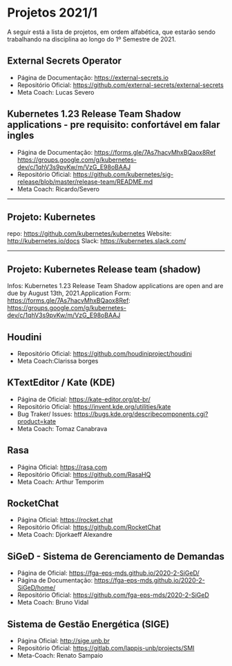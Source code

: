 # Projetos 2021/1

A seguir está a lista de projetos, em ordem alfabética, que estarão sendo trabalhando na disciplina ao longo do 1º Semestre de 2021.

## External Secrets Operator
- Página de Documentação: https://external-secrets.io  
- Repositório Oficial: https://github.com/external-secrets/external-secrets  
- Meta Coach: Lucas Severo

## Kubernetes 1.23 Release Team Shadow applications - pre requisito: confortável em falar ingles
- Página de Documentação: https://forms.gle/7As7hacvMhxBQaox8Ref https://groups.google.com/g/kubernetes-dev/c/1qhV3s9pvKw/m/VzG_E98oBAAJ
- Repositório Oficial: https://github.com/kubernetes/sig-release/blob/master/release-team/README.md
- Meta Coach: Ricardo/Severo 

- - -

## Projeto: Kubernetes
repo: https://github.com/kubernetes/kubernetes
Website: http://kubernetes.io/docs
Slack: https://kubernetes.slack.com/

- - - 

## Projeto: Kubernetes Release team (shadow)

Infos: 
Kubernetes 1.23 Release Team Shadow applications are open and are due by August 13th, 2021.Application Form: https://forms.gle/7As7hacvMhxBQaox8Ref: https://groups.google.com/g/kubernetes-dev/c/1qhV3s9pvKw/m/VzG_E98oBAAJ


## Houdini
- Repositório Oficial: https://github.com/houdiniproject/houdini
- Meta Coach:Clarissa borges


## KTextEditor / Kate (KDE)
- Página de Oficial: https://kate-editor.org/pt-br/
- Repositório Oficial: https://invent.kde.org/utilities/kate
- Bug Traker/ Issues: https://bugs.kde.org/describecomponents.cgi?product=kate
- Meta Coach: Tomaz Canabrava
  
## Rasa
- Página Oficial: https://rasa.com  
- Repositório Oficial: https://github.com/RasaHQ   
- Meta Coach: Arthur Temporim

## RocketChat
- Página Oficial: https://rocket.chat  
- Repositório Oficial: https://github.com/RocketChat  
- Meta Coach: Djorkaeff Alexandre

## SiGeD - Sistema de Gerenciamento de Demandas
- Página de Oficial: https://fga-eps-mds.github.io/2020-2-SiGeD/
- Página de Documentação: https://fga-eps-mds.github.io/2020-2-SiGeD/home/  
- Repositório Oficial: https://github.com/fga-eps-mds/2020-2-SiGeD     
- Meta Coach: Bruno Vidal
  
## Sistema de Gestão Energética (SIGE)
- Página Oficial: http://sige.unb.br  
- Repositório Oficial: https://gitlab.com/lappis-unb/projects/SMI  
- Meta-Coach: Renato Sampaio
